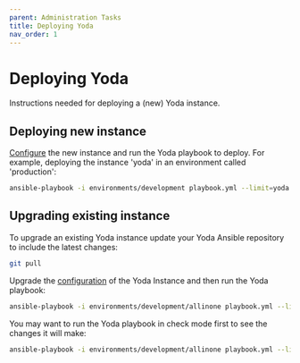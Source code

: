 ```yaml
---
parent: Administration Tasks
title: Deploying Yoda
nav_order: 1
---
```

# Deploying Yoda
Instructions needed for deploying a (new) Yoda instance.

## Deploying new instance
[Configure](configuring-yoda.md) the new instance and run the Yoda playbook to deploy.
For example, deploying the instance 'yoda' in an environment called 'production':
```bash
ansible-playbook -i environments/development playbook.yml --limit=yoda -K
```

## Upgrading existing instance
To upgrade an existing Yoda instance update your Yoda Ansible repository to include the latest changes:
```bash
git pull
```

Upgrade the [configuration](configuring-yoda.md) of the Yoda Instance and then run the Yoda playbook:
```bash
ansible-playbook -i environments/development/allinone playbook.yml --limit=yoda -K
```

You may want to run the Yoda playbook in check mode first to see the changes it will make:
```bash
ansible-playbook -i environments/development/allinone playbook.yml --limit=yoda -CDK
```
